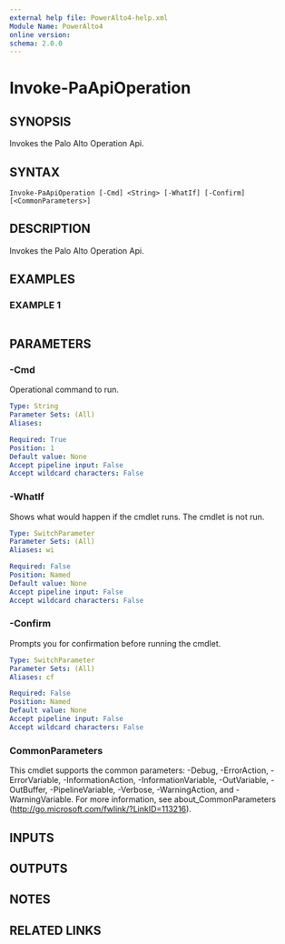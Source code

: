 ```yaml
---
external help file: PowerAlto4-help.xml
Module Name: PowerAlto4
online version:
schema: 2.0.0
---
```


# Invoke-PaApiOperation

## SYNOPSIS
Invokes the Palo Alto Operation Api.

## SYNTAX

```
Invoke-PaApiOperation [-Cmd] <String> [-WhatIf] [-Confirm] [<CommonParameters>]
```

## DESCRIPTION
Invokes the Palo Alto Operation Api.

## EXAMPLES

### EXAMPLE 1
```

```

## PARAMETERS

### -Cmd
Operational command to run.

```yaml
Type: String
Parameter Sets: (All)
Aliases:

Required: True
Position: 1
Default value: None
Accept pipeline input: False
Accept wildcard characters: False
```

### -WhatIf
Shows what would happen if the cmdlet runs.
The cmdlet is not run.

```yaml
Type: SwitchParameter
Parameter Sets: (All)
Aliases: wi

Required: False
Position: Named
Default value: None
Accept pipeline input: False
Accept wildcard characters: False
```

### -Confirm
Prompts you for confirmation before running the cmdlet.

```yaml
Type: SwitchParameter
Parameter Sets: (All)
Aliases: cf

Required: False
Position: Named
Default value: None
Accept pipeline input: False
Accept wildcard characters: False
```

### CommonParameters
This cmdlet supports the common parameters: -Debug, -ErrorAction, -ErrorVariable, -InformationAction, -InformationVariable, -OutVariable, -OutBuffer, -PipelineVariable, -Verbose, -WarningAction, and -WarningVariable. For more information, see about_CommonParameters (http://go.microsoft.com/fwlink/?LinkID=113216).

## INPUTS

## OUTPUTS

## NOTES

## RELATED LINKS
